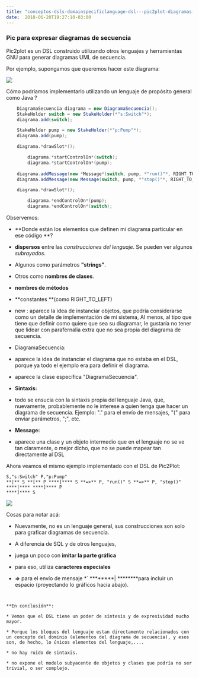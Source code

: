 ```yaml
---
title: "conceptos-dsls-domainspecificlanguage-dsl---pic2plot-diagramas-de-secuencia"
date:  2018-06-20T19:27:10-03:00
---
```



### Pic para expresar diagramas de secuencia

Pic2plot es un DSL construido utilizando otros lenguajes y herramientas GNU para generar diagramas UML de secuencia.


Por ejemplo, supongamos que queremos hacer este diagrama:



![](https://sites.google.com/site/programacionhm/_/rsrc/1402153838829/conceptos/dsls/domainspecificlanguage/seq-impr.gif)


Cómo podríamos implementarlo utilizando un lenguaje de propósito general como Java ?

```java
    DiagramaSecuencia diagrama = new DiagramaSecuencia();
    StakeHolder switch = new StakeHolder(*"s:Switch"*);
    diagrama.add(switch);

    StakeHolder pump = new StakeHolder(*"p:Pump"*);
    diagrama.add(pump);

    diagrama.*drawSlot*();    

        diagrama.*startControlOn*(switch);    
        diagrama.*startControlOn*(pump);        
        
    diagrama.addMessage(new *Message*(switch, pump, *"run()"*, RIGHT_TO_LEFT));
    diagrama.addMessage(new Message(switch, pump, *"stop()"*, RIGHT_TO_LEFT));

    diagrama.*drawSlot*();

        diagrama.*endControlOn*(pump);    
        diagrama.*endControlOn*(switch);
```

Observemos:

* **Donde están los elementos que definen mi diagrama particular en ese código **? 


 * **dispersos** entre las *construcciones del lenguaje*. Se pueden ver algunos *subrayados*.

 * Algunos como parámetros **"strings"**.
 * Otros como **nombres de clases**.
 * **nombres de métodos**

 * **constantes **(como RIGHT_TO_LEFT)

* new : aparece la idea de instanciar objetos, que podría considerarse como un detalle de implementación de mi sistema, Al menos, al tipo que tiene que definir como quiere que sea su diagramar, le gustaría no tener que lidear con parafernalia extra que no sea propia del diagrama de secuencia.
* DiagramaSecuencia: 


 * aparece la idea de instanciar el diagrama que no estaba en el DSL, porque ya todo el ejemplo era para definir el diagrama.
 * aparece la clase específica "DiagramaSecuencia".
* **Sintaxis:**


 * todo se ensucia con la sintaxis propia del lenguaje Java, que, nuevamente, probablemente no le interese a quien tenga que hacer un diagrama de secuencia. Ejemplo: "." para el envío de mensajes, "(" para enviar parámetros, ";", etc.
* **Message:**


 * aparece una clase y un objeto intermedio que en el lenguaje no se ve tan claramente, o mejor dicho, que no se puede mapear tan directamente al DSL

Ahora veamos el mismo ejemplo implementado con el DSL de Pic2Plot:
```
S,"s:Switch" P,"p:Pump" 
**|** S **[** P ****[**** S **=>** P, "run()" S **=>** P, "stop()" ****|**** ****]**** P
****]**** S
```


 
![](https://sites.google.com/site/programacionhm/_/rsrc/1402153838829/conceptos/dsls/domainspecificlanguage/seq-impr.gif)



Cosas para notar acá:

* Nuevamente, no es un lenguaje general, sus construcciones son solo para graficar diagramas de secuencia.
* A diferencia de SQL y de otros lenguajes, 


 * juega un poco con **imitar la parte gráfica**

 * para eso, utiliza **caracteres especiales** 


  * **=>** para el envío de mensaje
  *`
********| ********para incluir un espacio (proyectando lo gráficos hacia abajo). 
```


**En conclusión**:

* Vemos que el DSL tiene un poder de síntesis y de expresividad mucho mayor.

* Porque los bloques del lenguaje estan directamente relacionados con un concepto del dominio (elementos del diagrama de secuencia), y esos son, de hecho, lo únicos elementos del lenguaje,....

* no hay ruido de sintaxis.

* no expone el modelo subyacente de objetos y clases que podría no ser trivial, o ser complejo.
